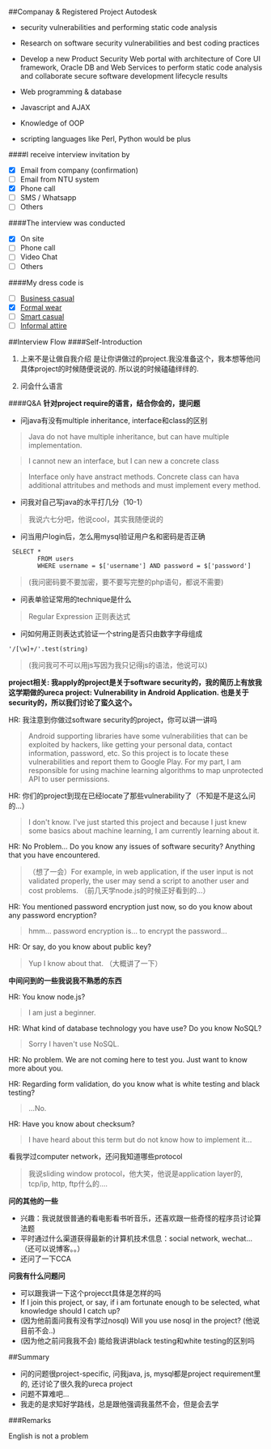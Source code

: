 ##Companay & Registered Project
Autodesk

* security vulnerabilities and performing static code analysis
* Research on software security vulnerabilities and best coding practices
* Develop a new Product Security Web portal with architecture of Core UI framework, Oracle DB and Web Services to perform static code analysis and collaborate secure software development lifecycle results


* Web programming & database
* Javascript and AJAX
* Knowledge of OOP
* scripting languages like Perl, Python would be plus

####I receive interview invitation by
- [x] Email from company (confirmation)
- [ ] Email from NTU system
- [x] Phone call
- [ ] SMS / Whatsapp
- [ ] Others

####The interview was conducted
- [x] On site
- [ ] Phone call
- [ ] Video Chat
- [ ] Others

####My dress code is
- [ ] [Business casual](https://www.google.com.sg/search?client=ubuntu-browser&es_sm=122&tbm=isch&q=Business+Casual&spell=1&sa=X&ei=5j0hVLeAFcu58gWwuoGQAQ&ved=0CBkQvwUoAA)
- [x] [Formal wear](https://www.google.com.sg/search?client=ubuntu-browser&es_sm=122&tbm=isch&q=Business+Casual&spell=1&sa=X&ei=5j0hVLeAFcu58gWwuoGQAQ&ved=0CBkQvwUoAA#tbm=isch&q=Formal+wear)
- [ ] [Smart casual](https://www.google.com.sg/search?q=Semi-formal&client=ubuntu-browser&es_sm=122&source=lnms&tbm=isch&sa=X&ei=rEAhVKqEOcil8AWKhYLoBA&ved=0CAgQ_AUoAQ&biw=1242&bih=599&dpr=1.1#tbm=isch&q=smart+casual+attire)
- [ ] [Informal attire]()

##Interview Flow
####Self-Introduction

1. 上来不是让做自我介绍 是让你讲做过的project.我没准备这个，我本想等他问具体project的时候随便说说的. 所以说的时候磕磕绊绊的.

2. 问会什么语言

####Q&A
**针对project require的语言，结合你会的，提问题**

* 问java有没有multiple inheritance, interface和class的区别

>Java do not have multiple inheritance, but can have multiple implementation.

>I cannot new an interface, but I can new a concrete class

>Interface only have anstract methods. Concrete class can hava additional attritubes and methods and must implement every method.

* 问我对自己写java的水平打几分（10-1）

>我说六七分吧，他说cool，其实我随便说的

* 问当用户login后，怎么用mysql验证用户名和密码是否正确
```
 SELECT * 
        FROM users
        WHERE username = $['username'] AND password = $['password']
```
>(我问密码要不要加密，要不要写完整的php语句，都说不需要)

* 问表单验证常用的technique是什么

>Regular Expression 正则表达式

* 问如何用正则表达式验证一个string是否只由数字字母组成
```
'/[\w]+/'.test(string)
```
>(我问我可不可以用js写因为我只记得js的语法，他说可以)

**project相关: 我apply的project是关于software security的，我的简历上有放我这学期做的ureca project: Vulnerability in Android Application. 也是关于security的，所以我们讨论了蛮久这个。**

HR: 我注意到你做过software security的project，你可以讲一讲吗

>Android supporting libraries have some vulnerabilities that can be exploited by hackers, like getting your personal data, contact information, password, etc. So this project is to locate these vulnerabilities and report them to Google Play. For my part, I am responsible for using machine learning algorithms to map unprotected API to user permissions. 

HR: 你们的project到现在已经locate了那些vulnerability了（不知是不是这么问的...）
>I don't know. I've just started this project and because I just knew some basics about machine learning, I am currently learning about it.

HR: No Problem... Do you know any issues of software security? Anything that you have encountered.
>（想了一会）For example, in web application, if the user input is not validated properly, the user may send a script to another user and cost problems. （前几天学node.js的时候正好看到的...）

HR: You mentioned password encryption just now, so do you know about any password encryption?
>hmm... password encryption is... to encrypt the password...

HR: Or say, do you know about public key?
>Yup I know about that. （大概讲了一下）

**中间问到的一些我说我不熟悉的东西**

HR: You know node.js?
>I am just a beginner.

HR: What kind of database technology you have use? Do you know NoSQL?
>Sorry I haven't use NoSQL.

HR: No problem. We are not coming here to test you. Just want to know more about you.


HR: Regarding form validation, do you know what is white testing and black testing?
>...No.

HR: Have you know about checksum? 
>I have heard about this term but do not know how to implement it...

看我学过computer network，还问我知道哪些protocol
>我说sliding window protocol，他大笑，他说是application layer的, tcp/ip, http, ftp什么的....

**问的其他的一些**

- 兴趣：我说就很普通的看电影看书听音乐，还喜欢跟一些奇怪的程序员讨论算法题
- 平时通过什么渠道获得最新的计算机技术信息：social network, wechat... （还可以说博客。。）
- 还问了一下CCA

**问我有什么问题问**

* 可以跟我讲一下这个projecct具体是怎样的吗
* If I join this project, or say, if i am fortunate enough to be selected, what knowledge should I catch up?
* (因为他前面问我有没有学过nosql) Will you use nosql in the project? (他说目前不会..)
* (因为他之前问我我不会) 能给我讲讲black testing和white testing的区别吗

##Summary
* 问的问题很project-specific, 问我java, js, mysql都是project requirement里的, 还讨论了很久我的ureca project
* 问题不算难吧...
* 我走的是求知好学路线，总是跟他强调我虽然不会，但是会去学

###Remarks

English is not a problem